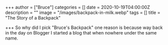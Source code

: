 +++
author = ["Bruce"]
categories = []
date = 2020-10-19T04:00:00Z
description = ""
image = "/images/backpack-in-milk.webp"
tags = []
title = "The Story of a Backpack"

+++
So why did I pick "Bruce's Backpack" one reason is because way back in the day on Blogger I started a blog that when nowhere under the same name. 